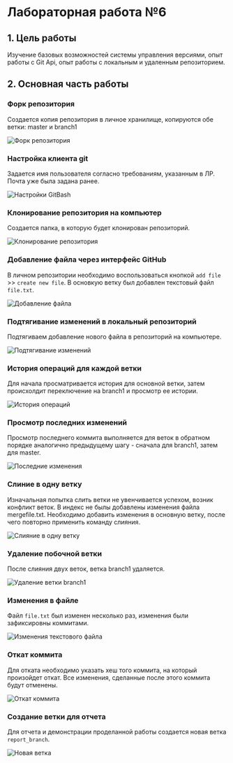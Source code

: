 # Лабораторная работа №6

## 1. Цель работы

Изучение базовых возможностей системы управления версиями, опыт работы с Git Api, опыт работы с локальным и удаленным репозиторием.

## 2. Основная часть работы

### Форк репозитория

Создается копия репозитория в личное хранилище, копируются обе ветки: master и branch1

![Форк репозитория](srceenshot/форк.png)

### Настройка клиента git

Задается имя пользователя согласно требованиям, указанным в ЛР. Почта уже была задана ранее. 

![Настройки GitBash](srceenshot/настройки.png)

### Клонирование репозитория на компьютер

Создается папка, в которую будет клонирован репозиторий. 

![Клонирование репозитория](srceenshot/клонирование.png)

### Добавление файла через интерфейс GitHub

В личном репозитории необходимо воспользоваться кнопкой ```add file``` >> ```create new file```. В основкую ветку был добавлен текстовый файл ```file.txt```.

![Добавление файла](srceenshot/добавление_файла.png)

### Подтягивание изменений в локальный репозиторий

Подтягиваем добавление нового файла в репозиторий на компьютере.

![Подтягивание изменений](srceenshot/подтягивание_изменений.png)

### История операций для каждой ветки

Для начала просматривается история для основной ветки, затем происхолдит переключение на branch1 и просмотр ее истории.

![История операций](srceenshot/история_операций.png)

### Просмотр последних изменений

Просмотр последнего коммита выполняется для веток в обратном порядке аналогично предыдущему шагу - сначала для branch1, затем для master.

![Последние изменения](srceenshot/посследние_изменения.png)

### Слиние в одну ветку

Изначальная попытка слить ветки не увенчивается успехом, возник конфликт веток. В индекс не былы добавлены изменения файла mergefile.txt. Необходимо добавить изменения в основную ветку, после чего повторно применить команду слияния.

![Слияние в одну ветку](srceenshot/слияние.png)

### Удаление побочной ветки

После слияния двух веток, ветка branch1 удаляется.

![Удаление ветки branch1](srceenshot/удаление.png)

### Изменения в файле

Файл ```file.txt``` был изменен несколько раз, изменения были зафиксировны коммитами.

![Изменения текстового файла](srceenshot/изменения_файла.png)

### Откат коммита

Для отката необходимо указать хеш того коммита, на который произойдет откат. Все изменения, сделанные после этого коммита будут отменены.

![Откат коммита](srceenshot/откат.png)

### Создание ветки для отчета

Для отчета и демонстрации проделанной работы создается новая ветка ```report_branch```.

![Новая ветка](srceenshot/новая_ветка.png)
